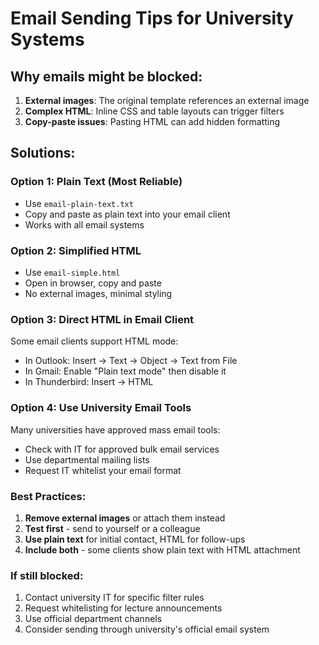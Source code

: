 # Email Sending Tips for University Systems

## Why emails might be blocked:

1. **External images**: The original template references an external image
2. **Complex HTML**: Inline CSS and table layouts can trigger filters
3. **Copy-paste issues**: Pasting HTML can add hidden formatting

## Solutions:

### Option 1: Plain Text (Most Reliable)
- Use `email-plain-text.txt`
- Copy and paste as plain text into your email client
- Works with all email systems

### Option 2: Simplified HTML
- Use `email-simple.html`
- Open in browser, copy and paste
- No external images, minimal styling

### Option 3: Direct HTML in Email Client
Some email clients support HTML mode:
- In Outlook: Insert → Text → Object → Text from File
- In Gmail: Enable "Plain text mode" then disable it
- In Thunderbird: Insert → HTML

### Option 4: Use University Email Tools
Many universities have approved mass email tools:
- Check with IT for approved bulk email services
- Use departmental mailing lists
- Request IT whitelist your email format

### Best Practices:
1. **Remove external images** or attach them instead
2. **Test first** - send to yourself or a colleague
3. **Use plain text** for initial contact, HTML for follow-ups
4. **Include both** - some clients show plain text with HTML attachment

### If still blocked:
1. Contact university IT for specific filter rules
2. Request whitelisting for lecture announcements
3. Use official department channels
4. Consider sending through university's official email system